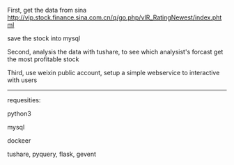First, get the data from sina http://vip.stock.finance.sina.com.cn/q/go.php/vIR_RatingNewest/index.phtml

save the stock into mysql

Second, analysis the data with tushare, to see which analysist's forcast get the most profitable stock

Third, use weixin public account, setup a simple webservice to interactive with users

------------------------------


requesities:

python3

mysql

dockeer

tushare, pyquery, flask, gevent
